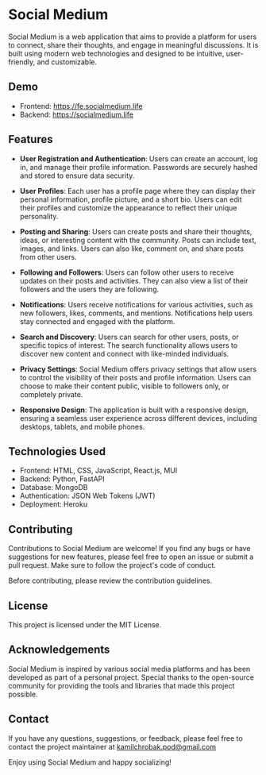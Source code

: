 # Social Medium

Social Medium is a web application that aims to provide a platform for users to connect, share their thoughts, and engage in meaningful discussions. It is built using modern web technologies and designed to be intuitive, user-friendly, and customizable.

## Demo
- Frontend: https://fe.socialmedium.life
- Backend: https://socialmedium.life

## Features

- **User Registration and Authentication**: Users can create an account, log in, and manage their profile information. Passwords are securely hashed and stored to ensure data security.

- **User Profiles**: Each user has a profile page where they can display their personal information, profile picture, and a short bio. Users can edit their profiles and customize the appearance to reflect their unique personality.

- **Posting and Sharing**: Users can create posts and share their thoughts, ideas, or interesting content with the community. Posts can include text, images, and links. Users can also like, comment on, and share posts from other users.

- **Following and Followers**: Users can follow other users to receive updates on their posts and activities. They can also view a list of their followers and the users they are following.

- **Notifications**: Users receive notifications for various activities, such as new followers, likes, comments, and mentions. Notifications help users stay connected and engaged with the platform.

- **Search and Discovery**: Users can search for other users, posts, or specific topics of interest. The search functionality allows users to discover new content and connect with like-minded individuals.

- **Privacy Settings**: Social Medium offers privacy settings that allow users to control the visibility of their posts and profile information. Users can choose to make their content public, visible to followers only, or completely private.

- **Responsive Design**: The application is built with a responsive design, ensuring a seamless user experience across different devices, including desktops, tablets, and mobile phones.

## Technologies Used
- Frontend: HTML, CSS, JavaScript, React.js, MUI
- Backend: Python, FastAPI
- Database: MongoDB
- Authentication: JSON Web Tokens (JWT)
- Deployment: Heroku

## Contributing
Contributions to Social Medium are welcome! If you find any bugs or have suggestions for new features, please feel free to open an issue or submit a pull request. Make sure to follow the project's code of conduct.

Before contributing, please review the contribution guidelines.

## License
This project is licensed under the MIT License.

## Acknowledgements
Social Medium is inspired by various social media platforms and has been developed as part of a personal project. Special thanks to the open-source community for providing the tools and libraries that made this project possible.

## Contact
If you have any questions, suggestions, or feedback, please feel free to contact the project maintainer at kamilchrobak.pod@gmail.com

Enjoy using Social Medium and happy socializing!
